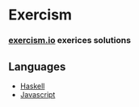 # Exercism

### [exercism.io](https://exercism.io) exerices solutions

## Languages

- [Haskell](haskhell/README.md)
- [Javascript](javascript/README.md)